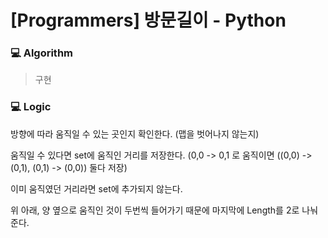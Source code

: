 # [Programmers] 방문길이 - Python

### :computer: Algorithm

> 구현



### :computer: Logic

방향에 따라 움직일 수 있는 곳인지 확인한다. (맵을 벗어나지 않는지)

움직일 수 있다면 set에 움직인 거리를 저장한다. (0,0 -> 0,1 로 움직이면 ((0,0) -> (0,1), (0,1) -> (0,0)) 둘다 저장)

이미 움직였던 거리라면 set에 추가되지 않는다.

위 아래, 양 옆으로 움직인 것이 두번씩 들어가기 때문에 마지막에 Length를 2로 나눠준다.